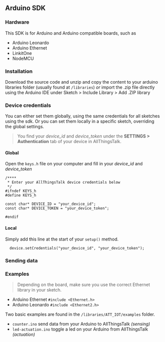 Arduino SDK
---

### Hardware

This SDK is for Arduino and Arduino compatible boards, such as
- Arduino Leonardo
- Arduino Ethernet
- LinkitOne
- NodeMCU

### Installation

Download the source code and unzip and copy the content to your arduino libraries folder (usually found at `/libraries`) _or_ import the .zip file directly using the Arduino IDE under Sketch > Include Library > Add .ZIP library

### Device credentials

You can either set them globally, using the same credentials for all sketches using the sdk.
Or you can set them locally in a specific sketch, overriding the global settings.

> You find your *device_id* and *device_token* under the **SETTINGS > Authentication** tab of your device in AllThingsTalk.

#### Global

Open the `keys.h` file on your computer and fill in your *device_id* and *device_token*

```
/****
 * Enter your AllThingsTalk device credentials below
 */
#ifndef KEYS_h
#define KEYS_h

const char* DEVICE_ID = "your_device_id";
const char* DEVICE_TOKEN = "your_device_token";

#endif
```

#### Local

Simply add this line at the start of your `setup()` method.

```
  device.setCredentials("your_device_id", "your_device_token");
```

### Sending data

### Examples

> Depending on the board, make sure you use the correct Ethernet library in your sketch.
* Arduino Ethernet `#include <Ethernet.h>`
* Arduino Leonardo `#include <Ethernet2.h>`

Two basic examples are found in the `/libraries/ATT_IOT/examples` folder.
* `counter.ino` send data from your Arduino to AllThingsTalk _(sensing)_
* `led-actuation.ino` toggle a led on your Arduino from AllThingsTalk _(actuation)_